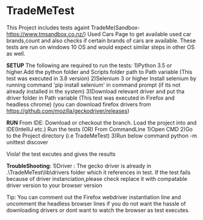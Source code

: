 # TradeMeTest
This Project includes tests againt TradeMe(Sandbox-https://www.tmsandbox.co.nz/) Used Cars Page to get available used car brands,count
and also checks if certain brands of cars are available.
These tests are run on windows 10 OS and would expect similar steps in other OS as well. 
 
**SETUP**
The following are required to run the tests:
1)Python 3.5 or higher.Add the python folder and Scripts folder path to Path variable (This test was executed in 3.8 version)
2)Selenium 3 or higher
 Install selenium by running command 'pip install selenium' in command prompt (if its not already installed in the system)
3)Download relevant driver and put tha driver folder in Path variable (This test was executed in Firefox and headless chrome)
 (you can download firefox drivers from https://github.com/mozilla/geckodriver/releases)
 
 **RUN**
From IDE:
Download or checkout the branch.
Load the project into and IDE(IntelliJ etc.)
Run the tests
(OR)
From CommandLine
 1)Open CMD
 2)Go to the Project directory (i.e TradeMeTest)
 3)Run below command
  python -m unittest discover
 
 Viola! the test excutes and gives the results
 
 **TroubleShooting**:
1)Driver : The gecko driver is already in .\TradeMeTest\lib\drivers folder which it references in test.
If the test fails because of driver instanciation,please check replace it with compatable driver version to your browser version

Tip:
You can comment out the Firefox webdriver instantiation line and uncomment the headless browser lines if you do not want the hassle of downloading drivers or dont want to watch the browser as test executes.
